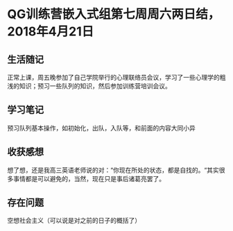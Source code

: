 # QG训练营嵌入式组第七周周六两日结，2018年4月21日

## 生活随记

  正常上课，周五晚参加了自己学院举行的心理联络员会议，学习了一些心理学的粗浅的知识；预习一些队列的知识，然后参加训练营培训会议。  



## 学习笔记

预习队列基本操作，如初始化，出队，入队等，和前面的内容大同小异



## 收获感想

想了想，还是我高三英语老师说的对：“你现在所处的状态，都是自找的。“其实很多事情都是可以避免的，当然，现在只是事后诸葛亮罢了。



## 存在问题

空想社会主义（可以说是对之前的日子的概括了）